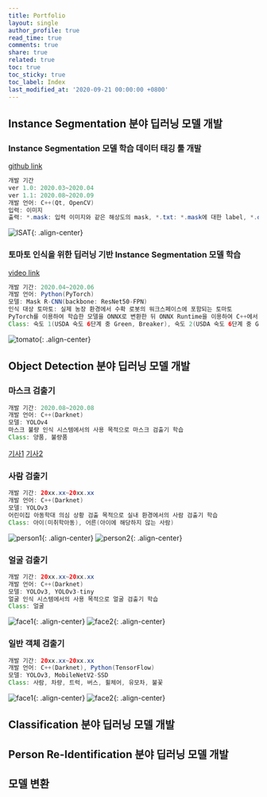 ```yaml
---
title: Portfolio
layout: single
author_profile: true
read_time: true
comments: true
share: true
related: true
toc: true
toc_sticky: true
toc_label: Index
last_modified_at: '2020-09-21 00:00:00 +0800'
---
```


## Instance Segmentation 분야 딥러닝 모델 개발
### Instance Segmentation 모델 학습 데이터 태깅 툴 개발
[github link](https://github.com/KITECH-AI-LAB/InstanceSegmentationAnnotationTool)
```java
개발 기간
ver 1.0: 2020.03~2020.04
ver 1.1: 2020.08~2020.09
개발 언어: C++(Qt, OpenCV)
입력: 이미지
출력: *.mask: 입력 이미지와 같은 해상도의 mask, *.txt: *.mask에 대한 label, *.dat: mask 생성을 위한 마커(실제 모델 학습에는 필요 없음)
```
![ISAT](https://user-images.githubusercontent.com/68308047/92673434-0da6e580-f356-11ea-9dee-7a3dc59d0ac8.png){: .align-center}

### 토마토 인식을 위한 딥러닝 기반 Instance Segmentation 모델 학습
[video link](https://youtu.be/ewgW1aQRRyk)
```java
개발 기간: 2020.04~2020.06
개발 언어: Python(PyTorch)
모델: Mask R-CNN(backbone: ResNet50-FPN)
인식 대상 토마토: 실제 농장 환경에서 수확 로봇의 워크스페이스에 포함되는 토마토
PyTorch를 이용하여 학습한 모델을 ONNX로 변환한 뒤 ONNX Runtime을 이용하여 C++에서 사용하였음
Class: 숙도 1(USDA 숙도 6단계 중 Green, Breaker), 숙도 2(USDA 숙도 6단계 중 Green, Breaker), 숙도 3(USDA 숙도 6단계 중 Green, Breaker)
```
![tomato](../../assets/images/tomato.png){: .align-center}

## Object Detection 분야 딥러닝 모델 개발
### 마스크 검출기
```java
개발 기간: 2020.08~2020.08
개발 언어: C++(Darknet)
모델: YOLOv4
마스크 불량 인식 시스템에서의 사용 목적으로 마스크 검출기 학습
Class: 양품, 불량품
```
[기사1](http://naver.me/xBDFbMHS)
[기사2](http://naver.me/xN9fk3cb)

### 사람 검출기
```java
개발 기간: 20xx.xx~20xx.xx
개발 언어: C++(Darknet)
모델: YOLOv3
어린이집 아동학대 의심 상황 검출 목적으로 실내 환경에서의 사람 검출기 학습
Class: 아이(미취학아동), 어른(아이에 해당하지 않는 사람)
```
![person1](https://user-images.githubusercontent.com/54341546/65399022-6e5faa00-ddf5-11e9-9bbe-6e163cdf0960.jpg){: .align-center}
![person2](https://user-images.githubusercontent.com/54341546/65399028-73245e00-ddf5-11e9-9b00-26c6cc97aed3.jpg){: .align-center}

### 얼굴 검출기
```java
개발 기간: 20xx.xx~20xx.xx
개발 언어: C++(Darknet)
모델: YOLOv3, YOLOv3-tiny
얼굴 인식 시스템에서의 사용 목적으로 얼굴 검출기 학습
Class: 얼굴
```
![face1](https://user-images.githubusercontent.com/54341546/65397060-bc6db100-dde7-11e9-8ea0-dba59d474374.jpg){: .align-center}
![face2](https://user-images.githubusercontent.com/54341546/65397062-bd9ede00-dde7-11e9-97d1-73001344b829.jpg){: .align-center}

### 일반 객체 검출기
```java
개발 기간: 20xx.xx~20xx.xx
개발 언어: C++(Darknet), Python(TensorFlow)
모델: YOLOv3, MobileNetV2-SSD
Class: 사람, 차량, 트럭, 버스, 휠체어, 유모차, 불꽃
```
![face1](https://user-images.githubusercontent.com/54341546/65396696-f8067c00-dde3-11e9-8154-67a4225acfca.jpg){: .align-center}
![face2](https://user-images.githubusercontent.com/54341546/65396701-06ed2e80-dde4-11e9-9ec7-e449d6d7d6b0.jpg){: .align-center}

## Classification 분야 딥러닝 모델 개발

## Person Re-Identification 분야 딥러닝 모델 개발

## 모델 변환